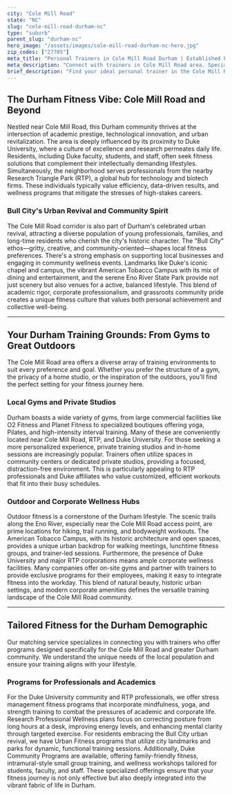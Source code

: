```yaml
---
city: "Cole Mill Road"
state: "NC"
slug: "cole-mill-road-durham-nc"
type: "suburb"
parent_slug: "durham-nc"
hero_image: "/assets/images/cole-mill-road-durham-nc-hero.jpg"
zip_codes: ["27705"]
meta_title: "Personal Trainers in Cole Mill Road Durham | Established Family Fitness"
meta_description: "Connect with trainers in Cole Mill Road area. Specialists in established family community wellness, neighborhood recreation, and North Durham active living."
brief_description: "Find your ideal personal trainer in the Cole Mill Road area of Durham, perfectly positioned to serve the Duke University and Research Triangle Park communities. Our expert matching service connects you with certified professionals for one-on-one sessions, small group training, and specialized wellness programs tailored to the Bull City's unique demographic. Whether you're a busy academic, a tech professional, or an urban revival resident, we'll match you with a trainer who understands your goals and local fitness culture. Start your personalized fitness journey today with our hyper-local, results-driven approach."
---
```

## The Durham Fitness Vibe: Cole Mill Road and Beyond

Nestled near Cole Mill Road, this Durham community thrives at the intersection of academic prestige, technological innovation, and urban revitalization. The area is deeply influenced by its proximity to Duke University, where a culture of excellence and research permeates daily life. Residents, including Duke faculty, students, and staff, often seek fitness solutions that complement their intellectually demanding lifestyles. Simultaneously, the neighborhood serves professionals from the nearby Research Triangle Park (RTP), a global hub for technology and biotech firms. These individuals typically value efficiency, data-driven results, and wellness programs that mitigate the stresses of high-stakes careers.

### Bull City's Urban Revival and Community Spirit

The Cole Mill Road corridor is also part of Durham's celebrated urban revival, attracting a diverse population of young professionals, families, and long-time residents who cherish the city's historic character. The "Bull City" ethos—gritty, creative, and community-oriented—shapes local fitness preferences. There's a strong emphasis on supporting local businesses and engaging in community wellness events. Landmarks like Duke's iconic chapel and campus, the vibrant American Tobacco Campus with its mix of dining and entertainment, and the serene Eno River State Park provide not just scenery but also venues for a active, balanced lifestyle. This blend of academic rigor, corporate professionalism, and grassroots community pride creates a unique fitness culture that values both personal achievement and collective well-being.

---

## Your Durham Training Grounds: From Gyms to Great Outdoors

The Cole Mill Road area offers a diverse array of training environments to suit every preference and goal. Whether you prefer the structure of a gym, the privacy of a home studio, or the inspiration of the outdoors, you'll find the perfect setting for your fitness journey here.

### Local Gyms and Private Studios

Durham boasts a wide variety of gyms, from large commercial facilities like O2 Fitness and Planet Fitness to specialized boutiques offering yoga, Pilates, and high-intensity interval training. Many of these are conveniently located near Cole Mill Road, RTP, and Duke University. For those seeking a more personalized experience, private training studios and in-home sessions are increasingly popular. Trainers often utilize spaces in community centers or dedicated private studios, providing a focused, distraction-free environment. This is particularly appealing to RTP professionals and Duke affiliates who value customized, efficient workouts that fit into their busy schedules.

### Outdoor and Corporate Wellness Hubs

Outdoor fitness is a cornerstone of the Durham lifestyle. The scenic trails along the Eno River, especially near the Cole Mill Road access point, are prime locations for hiking, trail running, and bodyweight workouts. The American Tobacco Campus, with its historic architecture and open spaces, provides a unique urban backdrop for walking meetings, lunchtime fitness groups, and trainer-led sessions. Furthermore, the presence of Duke University and major RTP corporations means ample corporate wellness facilities. Many companies offer on-site gyms and partner with trainers to provide exclusive programs for their employees, making it easy to integrate fitness into the workday. This blend of natural beauty, historic urban settings, and modern corporate amenities defines the versatile training landscape of the Cole Mill Road community.

---

## Tailored Fitness for the Durham Demographic

Our matching service specializes in connecting you with trainers who offer programs designed specifically for the Cole Mill Road and greater Durham community. We understand the unique needs of the local population and ensure your training aligns with your lifestyle.

### Programs for Professionals and Academics

For the Duke University community and RTP professionals, we offer stress management fitness programs that incorporate mindfulness, yoga, and strength training to combat the pressures of academic and corporate life. Research Professional Wellness plans focus on correcting posture from long hours at a desk, improving energy levels, and enhancing mental clarity through targeted exercise. For residents embracing the Bull City urban revival, we have Urban Fitness programs that utilize city landmarks and parks for dynamic, functional training sessions. Additionally, Duke Community Programs are available, offering family-friendly fitness, intramural-style small group training, and wellness workshops tailored for students, faculty, and staff. These specialized offerings ensure that your fitness journey is not only effective but also deeply integrated into the vibrant fabric of life in Durham.